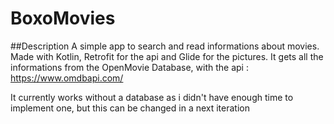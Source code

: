 # BoxoMovies

##Description
A simple app to search and read informations about movies.
Made with Kotlin, Retrofit for the api and Glide for the pictures.
It gets all the informations from the OpenMovie Database, with the api : https://www.omdbapi.com/ 

It currently works without a database as i didn't have enough time to implement one, but this can be changed in a next iteration
